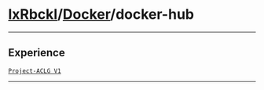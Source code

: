# [lxRbckl](https://github.com/lxRbckl/lxRbckl/tree/main)/[Docker](https://github.com/lxRbckl/lxRbckl/tree/main/Docker)/docker-hub

---

## Experience
[`Project-ACLG V1`](https://github.com/lxRbckl/Project-ACLG/blob/V1/README.md)

---
